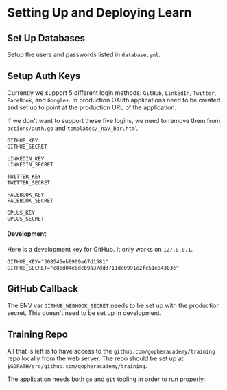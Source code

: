 # Setting Up and Deploying Learn

## Set Up Databases

Setup the users and passwords listed in `database.yml`.

## Setup Auth Keys

Currently we support 5 different login methods: `GitHub`, `LinkedIn`, `Twitter`, `FaceBook`, and `Google+`. In production OAuth applications need to be created and set up to point at the production URL of the application.

If we don't want to support these five logins, we need to remove them from `actions/auth.go` and `templates/_nav_bar.html`.

```text
GITHUB_KEY
GITHUB_SECRET
```

```text
LINKEDIN_KEY
LINKEDIN_SECRET
```

```text
TWITTER_KEY
TWITTER_SECRET
```

```text
FACEBOOK_KEY
FACEBOOK_SECRET
```

```text
GPLUS_KEY
GPLUS_SECRET
```

#### Development

Here is a development key for GitHub. It only works on `127.0.0.1`.

```text
GITHUB_KEY="308545eb0909a67d1581"
GITHUB_SECRET="c8ed04e6dcb9a37dd3711de0991e2fc51e04303e"
```

## GitHub Callback

The ENV var `GITHUB_WEBHOOK_SECRET` needs to be set up with the production secret. This doesn't need to be set up in development.

## Training Repo

All that is left is to have access to the `github.com/gopheracademy/training` repo locally from the web server. The repo should be set up at `$GOPATH/src/github.com/gopheracademy/training`.

The application needs both `go` and `git` tooling in order to run properly.
